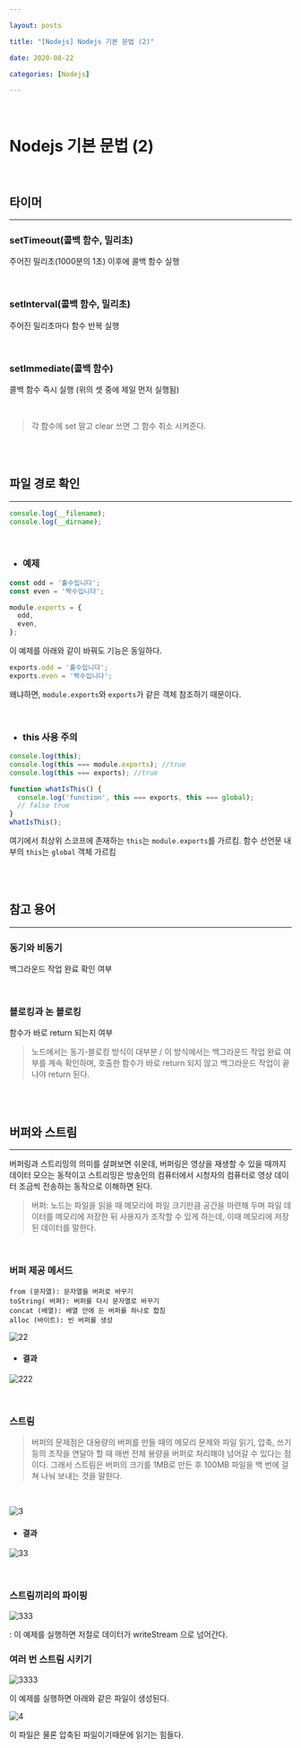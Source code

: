 ```yaml
---

layout: posts

title: "[Nodejs] Nodejs 기본 문법 (2)"

date: 2020-08-22

categories: [Nodejs]

---
```


<br>

# Nodejs 기본 문법 (2)

<br>

## 타이머

- - -

### setTimeout(콜백 함수, 밀리초)

주어진 밀리초(1000분의 1초) 이후에 콜백 함수 실행

<br>

### setInterval(콜백 함수, 밀리초)

주어진 밀리초마다 함수 반복 실행

<br>

### setImmediate(콜백 함수)

콜백 함수 즉시 실행 (위의 셋 중에 제일 먼저 실행됨)

<br>


> 각 함수에 set 말고 clear 쓰면 그 함수 취소 시켜준다.

<br>
<br>

## 파일 경로 확인

- - -

```javascript
console.log(__filename);
console.log(__dirname);
```

<br>

- ### 예제

```javascript
const odd = '홀수입니다';
const even = '짝수입니다';

module.exports = {
  odd,
  even,
};
```
이 예제를 아래와 같이 바꿔도 기능은 동일하다.

```javascript
exports.odd = '홀수입니다';
exports.even = '짝수입니다';
```

왜냐하면, `module.exports`와 `exports`가 같은 객체 참조하기 때문이다.


<br>

- ### this 사용 주의

```javascript
console.log(this);
console.log(this === module.exports); //true
console.log(this === exports); //true

function whatIsThis() {
  console.log('function', this === exports, this === global);
  // false true
}
whatIsThis();
```
여기에서 최상위 스코프에 존재하는 `this`는 `module.exports`를 가르킴.
함수 선언문 내부의 `this`는 `global` 객체 가르킴

<br>
<br>

## 참고 용어

- - -


### 동기와 비동기

백그라운드 작업 완료 확인 여부

<br>

### 블로킹과 논 블로킹

함수가 바로 return 되는지 여부

> 노드에서는 동기-블로킹 방식이 대부분 / 이 방식에서는 백그라운드 작업 완료 여부를 계속 확인하며, 호출한 함수가 바로 return 되지 않고 백그라운드 작업이 끝나야 return 된다.

<br>
<br>

## 버퍼와 스트림

- - -

버퍼링과 스트리밍의 의미를 살펴보면 쉬운데, 버퍼링은 영상을 재생할 수 있을 때까지 데이터 모으는 동작이고 스트리밍은 방송인의 컴퓨터에서 시청자의 컴퓨터로 영상 데이터 조금씩 전송하는 동작으로 이해하면 된다.

> 버퍼: 노드는 파일을 읽을 때 메모리에 파일 크기만큼 공간을 마련해 두며 파일 데이터를 메모리에 저장한 뒤 사용자가 조작할 수 있게 하는데, 이때 메모리에 저장된 데이터를 말한다.

<br>

### 버퍼 제공 메서드

```
from (문자열): 문자열을 버퍼로 바꾸기
toString( 버퍼): 버퍼를 다시 문자열로 바꾸기
concat (배열): 배열 안에 든 버퍼를 하나로 합침
alloc (바이트): 빈 버퍼를 생성
```

![22](https://user-images.githubusercontent.com/67821750/90956728-2133fe80-e4c4-11ea-9420-5632e137a92c.png)

- #### 결과

![222](https://user-images.githubusercontent.com/67821750/90956736-3872ec00-e4c4-11ea-8698-6d9165143f17.png)

<br>

### 스트림

> 버퍼의 문제점은 대용량의 버퍼를 만들 때의 메모리 문제와 파일 읽기, 압축, 쓰기 등의 조작을 연달아 할 때 매번 전체 용량을 버퍼로 처리해야 넘어갈 수 있다는 점이다. 그래서 스트림은 버퍼의 크기를 1MB로 만든 후 100MB 파일을 백 번에 걸쳐 나눠 보내는 것을 말한다.

<br>

![3](https://user-images.githubusercontent.com/67821750/90956766-7839d380-e4c4-11ea-8eee-1301488fbbe2.png)

- #### 결과

![33](https://user-images.githubusercontent.com/67821750/90956763-75d77980-e4c4-11ea-85af-f15eeb002ddd.png)


<br>

### 스트림끼리의 파이핑

![333](https://user-images.githubusercontent.com/67821750/90956790-999abf80-e4c4-11ea-9336-873ac0c8fc6f.png)

: 이 예제를 실행하면 저절로 데이터가 writeStream 으로 넘어간다.
<br>

### 여러 번 스트림 시키기

![3333](https://user-images.githubusercontent.com/67821750/90956792-9b648300-e4c4-11ea-9783-ab81d129d526.png)

이 예제를 실행하면 아래와 같은 파일이 생성된다.

![4](https://user-images.githubusercontent.com/67821750/90956837-f4341b80-e4c4-11ea-8c4e-b01f4ecdaa16.png)

이 파일은 물론 압축된 파일이기때문에 읽기는 힘들다.


<br>
<br>



